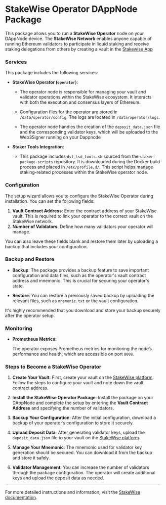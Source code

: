 # StakeWise Operator DAppNode Package

This package allows you to run a **StakeWise Operator** node on your DAppNode device. The **StakeWise Network** enables anyone capable of running Ethereum validators to participate in liquid staking and receive staking delegations from others by creating a vault in the [Stakewise App](https://app.stakewise.io/operate)

### Services

This package includes the following services:

- **StakeWise Operator (`operator`)**:

  - The operator node is responsible for managing your vault and validator operations within the StakeWise ecosystem. It interacts with both the execution and consensus layers of Ethereum.

  - Configuration files for the operator are stored in `/data/operator/config`. The logs are located in `/data/operator/logs`.

  - The operator node handles the creation of the `deposit_data.json` file and the corresponding validator keys, which will be uploaded to the Web3Signer running on your Dappnode

- **Staker Tools Integration**:

  - This package includes `dvt_lsd_tools.sh` sourced from the `staker-package-scripts` repository. It is downloaded during the Docker build process and placed in `/etc/profile.d/`. This script helps manage staking-related processes within the StakeWise operator node.

### Configuration

The setup wizard allows you to configure the StakeWise Operator during installation. You can set the following fields:

1. **Vault Contract Address**: Enter the contract address of your StakeWise vault. This is required to link your operator to the correct vault on the StakeWise network.
2. **Number of Validators**: Define how many validators your operator will manage.

You can also leave these fields blank and restore them later by uploading a backup that includes your configuration.

### Backup and Restore

- **Backup**: The package provides a backup feature to save important configuration and data files, such as the operator's vault contract address and mnemonic. This is crucial for securing your operator's state.

- **Restore**: You can restore a previously saved backup by uploading the relevant files, such as `mnemonic.txt` or the vault configuration.

It's highly recommended that you download and store your backup securely after the operator setup.

### Monitoring

- **Prometheus Metrics**:

  The operator exposes Prometheus metrics for monitoring the node’s performance and health, which are accessible on port `8008`.

### Steps to Become a StakeWise Operator

1. **Create Your Vault**: First, create your vault on the [StakeWise platform](https://app.stakewise.io/operate). Follow the steps to configure your vault and note down the vault contract address.

2. **Install the StakeWise Operator Package**: Install the package on your DAppNode and complete the setup by entering the **Vault Contract Address** and specifying the number of validators.

3. **Backup Your Configuration**: After the initial configuration, download a backup of your operator’s configuration to store it securely.

4. **Upload Deposit Data**: After generating validator keys, upload the `deposit_data.json` file to your vault on the [StakeWise platform](https://app.stakewise.io/operate).

5. **Manage Your Mnemonic**: The mnemonic used for validator key generation should be secured. You can download it from the backup and store it safely.

6. **Validator Management**: You can increase the number of validators through the package configuration. The operator will create additional keys and upload the deposit data as needed.

---

For more detailed instructions and information, visit the [StakeWise documentation](https://stakewise.io/#home).
